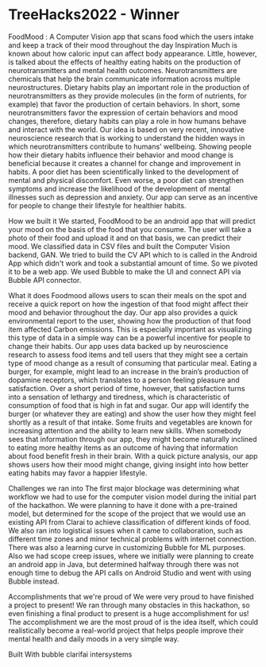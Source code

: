 # TreeHacks2022 - Winner
FoodMood : A Computer Vision app that scans food which the users intake and keep a track of their mood throughout the day 
Inspiration
Much is known about how caloric input can affect body appearance. Little, however, is talked about the effects of healthy eating habits on the production of neurotransmitters and mental health outcomes. Neurotransmitters are chemicals that help the brain communicate information across multiple neurostructures. Dietary habits play an important role in the production of neurotransmitters as they provide molecules (in the form of nutrients, for example) that favor the production of certain behaviors. In short, some neurotransmitters favor the expression of certain behaviors and mood changes, therefore, dietary habits can play a role in how humans behave and interact with the world. Our idea is based on very recent, innovative neuroscience research that is working to understand the hidden ways in which neurotransmitters contribute to humans’ wellbeing. Showing people how their dietary habits influence their behavior and mood change is beneficial because it creates a channel for change and improvement in habits. A poor diet has been scientifically linked to the development of mental and physical discomfort. Even worse, a poor diet can strengthen symptoms and increase the likelihood of the development of mental illnesses such as depression and anxiety. Our app can serve as an incentive for people to change their lifestyle for healthier habits.

How we built it
We started, FoodMood to be an android app that will predict your mood on the basis of the food that you consume. The user will take a photo of their food and upload it and on that basis, we can predict their mood. We classified data in CSV files and built the Computer Vision backend, GAN. We tried to build the CV API which to is called in the Android App which didn't work and took a substantial amount of time. So we pivoted it to be a web app. We used Bubble to make the UI and connect API via Bubble API connector.

What it does
Foodmood allows users to scan their meals on the spot and receive a quick report on how the ingestion of that food might affect their mood and behavior throughout the day. Our app also provides a quick environmental report to the user, showing how the production of that food item affected Carbon emissions. This is especially important as visualizing this type of data in a simple way can be a powerful incentive for people to change their habits. Our app uses data backed up by neuroscience research to assess food items and tell users that they might see a certain type of mood change as a result of consuming that particular meal. Eating a burger, for example, might lead to an increase in the brain’s production of dopamine receptors, which translates to a person feeling pleasure and satisfaction. Over a short period of time, however, that satisfaction turns into a sensation of lethargy and tiredness, which is characteristic of consumption of food that is high in fat and sugar. Our app will identify the burger (or whatever they are eating) and show the user how they might feel shortly as a result of that intake. Some fruits and vegetables are known for increasing attention and the ability to learn new skills. When somebody sees that information through our app, they might become naturally inclined to eating more healthy items as an outcome of having that information about food benefit fresh in their brain. With a quick picture analysis, our app shows users how their mood might change, giving insight into how better eating habits may favor a happier lifestyle.

Challenges we ran into
The first major blockage was determining what workflow we had to use for the computer vision model during the initial part of the hackathon. We were planning to have it done with a pre-trained model, but determined for the scope of the project that we would use an existing API from Clarai to achieve classification of different kinds of food. We also ran into logistical issues when it came to collaboration, such as different time zones and minor technical problems with internet connection. There was also a learning curve in customizing Bubble for ML purposes. Also we had scope creep issues, where we initially were planning to create an android app in Java, but determined halfway through there was not enough time to debug the API calls on Android Studio and went with using Bubble instead.

Accomplishments that we're proud of
We were very proud to have finished a project to present! We ran through many obstacles in this hackathon, so even finishing a final product to present is a huge accomplishment for us! The accomplishment we are the most proud of is the idea itself, which could realistically become a real-world project that helps people improve their mental health and daily moods in a very simple way.

Built With
bubble
clarifai
intersystems
